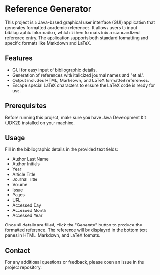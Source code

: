 # Reference Generator

This project is a Java-based graphical user interface (GUI) application that generates formatted academic references. It allows users to input bibliographic information, which it then formats into a standardized reference entry. The application supports both standard formatting and specific formats like Markdown and LaTeX.

## Features

- GUI for easy input of bibliographic details.
- Generation of references with italicized journal names and "et al.".
- Output includes HTML, Markdown, and LaTeX formatted references.
- Escape special LaTeX characters to ensure the LaTeX code is ready for use.

## Prerequisites

Before running this project, make sure you have Java Development Kit (JDK21) installed on your machine.

## Usage

Fill in the bibliographic details in the provided text fields:

- Author Last Name
- Author Initials
- Year
- Article Title
- Journal Title
- Volume
- Issue
- Pages
- URL
- Accessed Day
- Accessed Month
- Accessed Year

Once all details are filled, click the "Generate" button to produce the formatted reference. The reference will be displayed in the bottom text panes in HTML, Markdown, and LaTeX formats.

## Contact

For any additional questions or feedback, please open an issue in the project repository.

